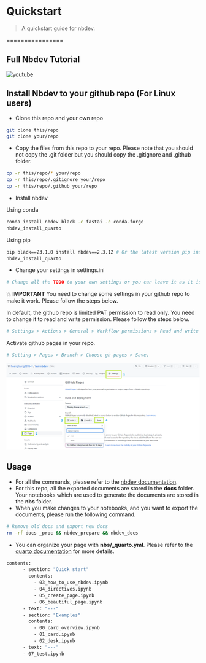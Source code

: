 # Quickstart
> A quickstart guide for nbdev.

================

## Full Nbdev Tutorial
[![youtube](https://i.ytimg.com/vi/l7zS8Ld4_iA/sddefault.jpg)](https://www.youtube.com/watch?v=l7zS8Ld4_iA)

## Install Nbdev to your github repo (For Linux users)
- Clone this repo and your own repo
```bash
git clone this/repo
git clone your/repo
```

- Copy the files from this repo to your repo. Please note that you should not copy the .git folder but you should copy the .gitignore and .github folder.
```bash
cp -r this/repo/* your/repo
cp -r this/repo/.gitignore your/repo
cp -r this/repo/.github your/repo
```

- Install nbdev

Using conda
```bash
conda install nbdev black -c fastai -c conda-forge
nbdev_install_quarto
```
Using pip
```bash
pip black==23.1.0 install nbdev==2.3.12 # Or the latest version pip install -U git+https://github.com/fastai/nbdev.git
nbdev_install_quarto
```

- Change your settings in settings.ini
```bash
# Change all the TODO to your own settings or you can leave it as it is.
```

:collision: **IMPORTANT** You need to change some settings in your github repo to make it work. Please follow the steps below.

In default, the github repo is limited PAT permission to read only. You need to change it to read and write permission. Please follow the steps below.
```bash
# Settings > Actions > General > Workflow permissions > Read and write permission > Save. 
```
Activate github pages in your repo.
```bash
# Setting > Pages > Branch > Choose gh-pages > Save.
```
![active github pages](assets/active_github_pages.png)


## Usage
- For all the commands, please refer to the [nbdev documentation](https://nbdev.fast.ai/).
- For this repo, all the exported documents are stored in the **docs** folder. Your notebooks which are used to generate the documents are stored in the **nbs** folder.
- When you make changes to your notebooks, and you want to export the documents, please run the following command.
```bash
# Remove old docs and export new docs
rm -rf docs _proc && nbdev_prepare && nbdev_docs
```
- You can organize your page with **nbs/_quarto.yml**. Please refer to the [quarto documentation](https://quarto.org/docs/) for more details.
```bash
contents:
      - section: "Quick start"
        contents:
          - 03_how_to_use_nbdev.ipynb
          - 04_directives.ipynb
          - 05_create_page.ipynb
          - 06_beautiful_page.ipynb
      - text: "---"
      - section: "Examples"
        contents:
          - 00_card_overview.ipynb
          - 01_card.ipynb
          - 02_desk.ipynb
      - text: "---"
      - 07_test.ipynb
```